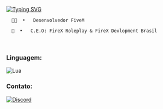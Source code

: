 [![Typing SVG](https://readme-typing-svg.herokuapp.com?font=Fira+Code&size=35&pause=1000&center=verdadeiro&vCenter=verdadeiro&repeat=verdadeiro&random=falso&width=1000&lines=BiscoitoDev+;C.E.O%3A+FireX+Development+Brasil)](https://git.io/typing-svg)


  <p>
    
      🐱‍💻  •   Desenvolvedor FiveM
    
      💼  •   C.E.O: FireX Roleplay & FireX Devlopment Brasil
      
  </p>

                                                     

<br>

### Linguagem:
![Lua](https://img.shields.io/badge/Lua-2C2D72?style=for-the-badge&logo=lua&logoColor=white)

### Contato:
[![Discord](https://img.shields.io/badge/Discord-7289DA?style=for-the-badge&logo=discord&logoColor=white)](https://https://discord.com/channels/@biscoitoesbr/)


</div>
